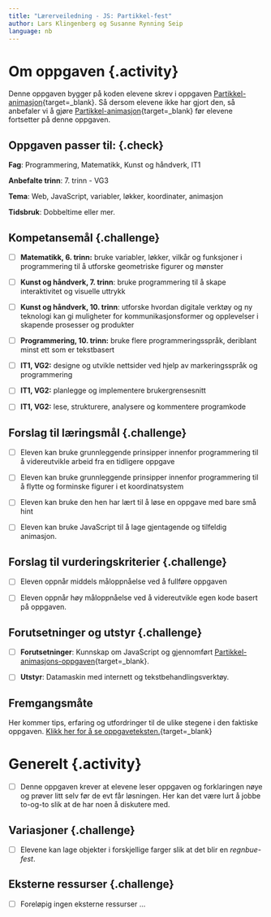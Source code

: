```yaml
---
title: "Lærerveiledning - JS: Partikkel-fest"
author: Lars Klingenberg og Susanne Rynning Seip
language: nb
---
```



# Om oppgaven {.activity}

Denne oppgaven bygger på koden elevene skrev i oppgaven
[Partikkel-animasjon](../partikkel_animasjon/partikkel_animasjon.html){target=_blank}. Så
dersom elevene ikke har gjort den, så anbefaler vi å gjøre
[Partikkel-animasjon](../partikkel_animasjon/partikkel_animasjon.html){target=_blank} før
elevene fortsetter på denne oppgaven.

## Oppgaven passer til: {.check}

__Fag__: Programmering, Matematikk, Kunst og håndverk, IT1

__Anbefalte trinn__: 7. trinn - VG3

__Tema__: Web, JavaScript, variabler, løkker, koordinater, animasjon

__Tidsbruk__: Dobbeltime eller mer.

## Kompetansemål {.challenge}

- [ ] __Matematikk, 6. trinn:__ bruke variabler, løkker, vilkår og funksjoner i programmering til å utforske geometriske figurer og mønster

- [ ] __Kunst og håndverk, 7. trinn__: bruke programmering til å skape interaktivitet og visuelle uttrykk

- [ ] __Kunst og håndverk, 10. trinn__: utforske hvordan digitale verktøy og ny teknologi kan gi muligheter for kommunikasjonsformer og opplevelser i skapende prosesser og produkter

- [ ] __Programmering, 10. trinn:__ bruke flere programmeringsspråk, deriblant minst ett som er tekstbasert

- [ ] __IT1, VG2:__ designe og utvikle nettsider ved hjelp av markeringsspråk og programmering

- [ ] __IT1, VG2:__ planlegge og implementere brukergrensesnitt

- [ ] __IT1, VG2:__ lese, strukturere, analysere og kommentere programkode

## Forslag til læringsmål {.challenge}

- [ ] Eleven kan bruke grunnleggende prinsipper innenfor programmering til å
  videreutvikle arbeid fra en tidligere oppgave

- [ ] Eleven kan bruke grunnleggende prinsipper innenfor programmering til å
  flytte og forminske figurer i et koordinatsystem

- [ ] Eleven kan bruke den hen har lært til å løse en oppgave med bare små hint

- [ ] Eleven kan bruke JavaScript til å lage gjentagende og tilfeldig animasjon.

## Forslag til vurderingskriterier {.challenge}

- [ ] Eleven oppnår middels måloppnåelse ved å fullføre oppgaven

- [ ] Eleven oppnår høy måloppnåelse ved å videreutvikle egen kode basert på
  oppgaven.

## Forutsetninger og utstyr {.challenge}

- [ ] __Forutsetninger__: Kunnskap om JavaScript og gjennomført
  [Partikkel-animasjons-oppgaven](../partikkel_animasjon/partikkel_animasjon.html){target=_blank}.

- [ ] __Utstyr__: Datamaskin med internett og tekstbehandlingsverktøy.

## Fremgangsmåte

Her kommer tips, erfaring og utfordringer til de ulike stegene i den faktiske
oppgaven. [Klikk her for å se
oppgaveteksten.](../partikkel_2/partikkel_2.html){target=_blank}


# Generelt {.activity}

- [ ] Denne oppgaven krever at elevene leser oppgaven og forklaringen nøye og
  prøver litt selv før de evt får løsningen. Her kan det være lurt å jobbe
  to-og-to slik at de har noen å diskutere med.

## Variasjoner {.challenge}

- [ ] Elevene kan lage objekter i forskjellige farger slik at det blir en
  _regnbue-fest_.

## Eksterne ressurser {.challenge}

- [ ] Foreløpig ingen eksterne ressurser ...
